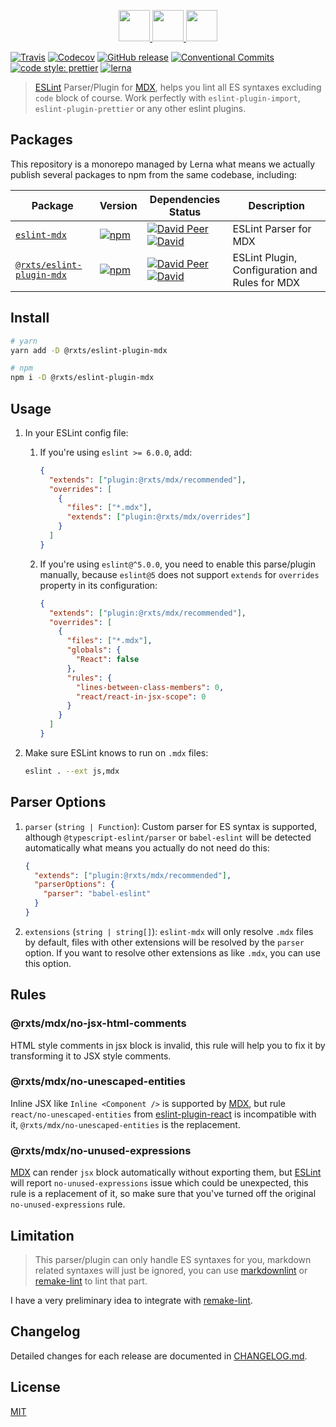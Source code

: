 <p align="center">
  <a href="https://eslint.org">
    <img src="https://eslint.org/assets/img/logo.svg" height="50">
  </a>
  <a href="#readme">
    <img src="https://rx-ts.github.io/assets/heart.svg" height="50">
  </a>
  <a href="https://github.com/mdx-js/mdx">
    <img src="https://mdx-logo.now.sh"  height="50">
  </a>
</p>

[![Travis](https://img.shields.io/travis/com/rx-ts/eslint-mdx.svg)](https://travis-ci.com/rx-ts/eslint-mdx)
[![Codecov](https://img.shields.io/codecov/c/gh/rx-ts/eslint-mdx)](https://codecov.io/gh/rx-ts/eslint-mdx)
[![GitHub release](https://img.shields.io/github/release/rx-ts/eslint-mdx)](https://github.com/rx-ts/eslint-mdx/releases)
[![Conventional Commits](https://img.shields.io/badge/conventional%20commits-1.0.0-yellow.svg)](https://conventionalcommits.org)
[![code style: prettier](https://img.shields.io/badge/code_style-prettier-ff69b4.svg)](https://github.com/prettier/prettier)
[![lerna](https://img.shields.io/badge/maintained%20with-lerna-cc00ff.svg)](https://lerna.js.org)

> [ESLint] Parser/Plugin for [MDX], helps you lint all ES syntaxes excluding `code` block of course.
> Work perfectly with `eslint-plugin-import`, `eslint-plugin-prettier` or any other eslint plugins.

## Packages

This repository is a monorepo managed by Lerna what means we actually publish several packages to npm from the same codebase, including:

| Package                                                  | Version                                                                                                                   | Dependencies Status                                                                                                                                                                                                                                                                           | Description                                    |
| -------------------------------------------------------- | ------------------------------------------------------------------------------------------------------------------------- | --------------------------------------------------------------------------------------------------------------------------------------------------------------------------------------------------------------------------------------------------------------------------------------------- | ---------------------------------------------- |
| [`eslint-mdx`](/packages/eslint-mdx)                     | [![npm](https://img.shields.io/npm/v/eslint-mdx.svg)](https://www.npmjs.com/package/eslint-mdx)                           | [![David Peer](https://img.shields.io/david/peer/rx-ts/eslint-mdx.svg)](https://david-dm.org/rx-ts/eslint-mdx?path=packages/eslint-mdx&type=peer) [![David](https://img.shields.io/david/rx-ts/eslint-mdx.svg)](https://david-dm.org/rx-ts/eslint-mdx?path=packages/eslint-mdx)               | ESLint Parser for MDX                          |
| [`@rxts/eslint-plugin-mdx`](/packages/eslint-plugin-mdx) | [![npm](https://img.shields.io/npm/v/@rxts/eslint-plugin-mdx.svg)](https://www.npmjs.com/package/@rxts/eslint-plugin-mdx) | [![David Peer](https://img.shields.io/david/peer/rx-ts/eslint-mdx.svg)](https://david-dm.org/rx-ts/eslint-mdx?path=packages/eslint-plugin-mdx&type=peer) [![David](https://img.shields.io/david/rx-ts/eslint-mdx.svg)](https://david-dm.org/rx-ts/eslint-mdx?path=packages/eslint-plugin-mdx) | ESLint Plugin, Configuration and Rules for MDX |

## Install

```sh
# yarn
yarn add -D @rxts/eslint-plugin-mdx

# npm
npm i -D @rxts/eslint-plugin-mdx
```

## Usage

1. In your ESLint config file:

   1. If you're using `eslint >= 6.0.0`, add:

      ```json
      {
        "extends": ["plugin:@rxts/mdx/recommended"],
        "overrides": [
          {
            "files": ["*.mdx"],
            "extends": ["plugin:@rxts/mdx/overrides"]
          }
        ]
      }
      ```

   2. If you're using `eslint@^5.0.0`, you need to enable this parse/plugin manually, because `eslint@5` does not support `extends` for `overrides` property in its configuration:

      ```json
      {
        "extends": ["plugin:@rxts/mdx/recommended"],
        "overrides": [
          {
            "files": ["*.mdx"],
            "globals": {
              "React": false
            },
            "rules": {
              "lines-between-class-members": 0,
              "react/react-in-jsx-scope": 0
            }
          }
        ]
      }
      ```

2. Make sure ESLint knows to run on `.mdx` files:

   ```sh
   eslint . --ext js,mdx
   ```

## Parser Options

1. `parser` (`string | Function`): Custom parser for ES syntax is supported, although `@typescript-eslint/parser` or `babel-eslint` will be detected automatically what means you actually do not need do this:

   ```json
   {
     "extends": ["plugin:@rxts/mdx/recommended"],
     "parserOptions": {
       "parser": "babel-eslint"
     }
   }
   ```

2. `extensions` (`string | string[]`): `eslint-mdx` will only resolve `.mdx` files by default, files with other extensions will be resolved by the `parser` option. If you want to resolve other extensions as like `.mdx`, you can use this option.

## Rules

### @rxts/mdx/no-jsx-html-comments

HTML style comments in jsx block is invalid, this rule will help you to fix it by transforming it to JSX style comments.

### @rxts/mdx/no-unescaped-entities

Inline JSX like `Inline <Component />` is supported by [MDX], but rule `react/no-unescaped-entities` from [eslint-plugin-react] is incompatible with it, `@rxts/mdx/no-unescaped-entities` is the replacement.

### @rxts/mdx/no-unused-expressions

[MDX] can render `jsx` block automatically without exporting them, but [ESLint] will report `no-unused-expressions` issue which could be unexpected, this rule is a replacement of it, so make sure that you've turned off the original `no-unused-expressions` rule.

## Limitation

> This parser/plugin can only handle ES syntaxes for you, markdown related syntaxes will just be ignored, you can use [markdownlint] or [remake-lint] to lint that part.

I have a very preliminary idea to integrate with [remake-lint].

## Changelog

Detailed changes for each release are documented in [CHANGELOG.md](./CHANGELOG.md).

## License

[MIT]

[eslint]: https://eslint.org
[eslint-plugin-react]: https://github.com/yannickcr/eslint-plugin-react
[mdx]: https://github.com/mdx-js/mdx
[mit]: http://opensource.org/licenses/MIT
[markdownlint]: https://github.com/markdownlint/markdownlint
[remake-lint]: https://github.com/remarkjs/remark-lint
